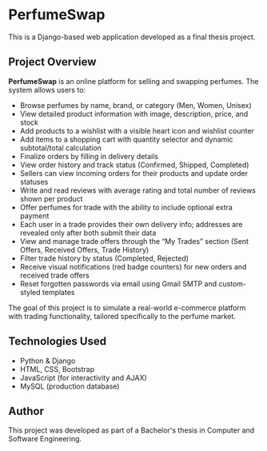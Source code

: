 # PerfumeSwap

This is a Django-based web application developed as a final thesis project.

## Project Overview

**PerfumeSwap** is an online platform for selling and swapping perfumes. The system allows users to:

- Browse perfumes by name, brand, or category (Men, Women, Unisex)
- View detailed product information with image, description, price, and stock
- Add products to a wishlist with a visible heart icon and wishlist counter
- Add items to a shopping cart with quantity selector and dynamic subtotal/total calculation
- Finalize orders by filling in delivery details
- View order history and track status (Confirmed, Shipped, Completed)
- Sellers can view incoming orders for their products and update order statuses
- Write and read reviews with average rating and total number of reviews shown per product
- Offer perfumes for trade with the ability to include optional extra payment
- Each user in a trade provides their own delivery info; addresses are revealed only after both submit their data
- View and manage trade offers through the “My Trades” section (Sent Offers, Received Offers, Trade History)
- Filter trade history by status (Completed, Rejected)
- Receive visual notifications (red badge counters) for new orders and received trade offers
- Reset forgotten passwords via email using Gmail SMTP and custom-styled templates

The goal of this project is to simulate a real-world e-commerce platform with trading functionality, tailored specifically to the perfume market.

## Technologies Used

- Python & Django
- HTML, CSS, Bootstrap
- JavaScript (for interactivity and AJAX)
- MySQL (production database)

## Author

This project was developed as part of a Bachelor's thesis in Computer and Software Engineering.
